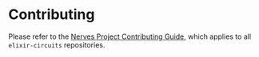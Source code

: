 # Contributing

Please refer to the [Nerves Project Contributing Guide], which applies to all `elixir-circuits` repositories.

[Nerves Project Contributing Guide]: https://github.com/nerves-project/.github/blob/main/CONTRIBUTING.md
